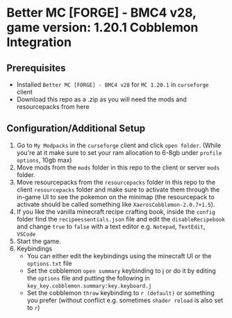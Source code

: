 # Better MC [FORGE] - BMC4 v28, game version: 1.20.1 Cobblemon Integration

## Prerequisites

- Installed `Better MC [FORGE] - BMC4 v28` for `MC 1.20.1` in `curseforge` client
- Download this repo as a .zip as you will need the mods and resourcepacks from here

## Configuration/Additional Setup

1. Go to `My Modpacks` in the `curseforge` client and click `open folder`. (While you're at it make sure to set your ram allocation to 6-8gb under `profile options`, 10gb max)
2. Move mods from the `mods` folder in this repo to the client or server `mods` folder.
3. Move resourcepacks from the `resourcepacks` folder in this repo to the client `resourcepacks` folder and make sure to activate them through the in-game UI to see the pokemon on the minimap (the resourcepack to activate should be called something like `XaerosCobblemon-2.0.7+1.5`).
4. If you like the vanilla minecraft recipe crafting book, inside the `config` folder find the `recipeessentials.json` file and edit the `disableRecipebook` and change `true` to `false` with a text editor e.g. `Notepad`, `TextEdit`, `VSCode`
5. Start the game. 
6. Keybindings
   - You can either edit the keybindings using the minecraft UI or the `options.txt` file 
   - Set the cobblemon `open summary` keybinding to j or do it by editing the `options` file and putting the following in `key_key.cobblemon.summary:key.keyboard.j`
   - Set the cobblemon `throw` keybinding to `r (default)` or something you prefer (without conflict e.g. sometimes `shader reload` is also set to `r`)

